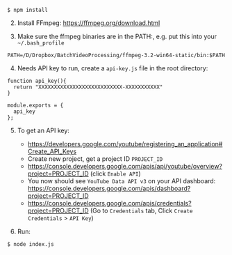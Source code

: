 ```
$ npm install
```

2. Install FFmpeg: https://ffmpeg.org/download.html

3. Make sure the ffmpeg binaries are in the PATH:, e.g. put this into your `~/.bash_profile`
```
PATH=/D/Dropbox/BatchVideoProcessing/ffmpeg-3.2-win64-static/bin:$PATH
```

4. Needs API key to run, create a `api-key.js` file in the root directory:
```
function api_key(){
  return "XXXXXXXXXXXXXXXXXXXXXXXXXXX-XXXXXXXXXXX"
}

module.exports = {
  api_key
};
```

5. To get an API key:
   * https://developers.google.com/youtube/registering_an_application#Create_API_Keys
   * Create new project, get a project ID `PROJECT_ID`
   * https://console.developers.google.com/apis/api/youtube/overview?project=PROJECT_ID (click `Enable API`)
   * You now should see `YouTube Data API v3` on your API dashboard: https://console.developers.google.com/apis/dashboard?project=PROJECT_ID
   * https://console.developers.google.com/apis/credentials?project=PROJECT_ID (Go to `Credentials` tab, Click `Create Credentials` > `API Key`)

4. Run:

```
$ node index.js
```
